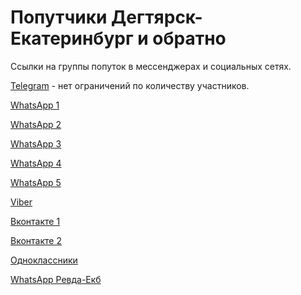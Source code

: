 # Попутчики Дегтярск-Екатеринбург и обратно

Ссылки на группы попуток в мессенджерах и социальных сетях.

[Telegram](https://tgrm.github.io/degtyarsk_poputka) - нет ограничений по количеству участников. 

[WhatsApp 1](https://chat.whatsapp.com/HhCAa9wYvCqCXDqrvwvKKo)

[WhatsApp 2](https://chat.whatsapp.com/E9ArOxtwcMc8gLqUxcqBAS)

[WhatsApp 3](https://chat.whatsapp.com/LSIR6YKccHBGhGLynDleYO)

[WhatsApp 4](https://chat.whatsapp.com/DkPlQsRH3MDKgcoasyUDKF)

[WhatsApp 5](https://chat.whatsapp.com/JlG9N6wsmdr6PwVFhkC3C1)


[Viber](https://invite.viber.com/?g2=AQB3FCgnOhIQD0kkDnTNoB14X54wQgz0nCAe0RiJAw6V7pQtvXErl8fFrTv0OnT0)

[Вконтакте 1](https://vk.com/poputkadegtyarsk)

[Вконтакте 2](https://vk.com/club184526180)

[Одноклассники](https://ok.ru/group/55230929371166)

[WhatsApp Ревда-Екб](https://chat.whatsapp.com/H8FB1vPkrrc9OCZWH4LocO)
